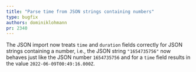 ```yaml
---
title: "Parse time from JSON strings containing numbers"
type: bugfix
authors: dominiklohmann
pr: 2340
---
```


The JSON import now treats `time` and `duration` fields correctly for JSON
strings containing a number, i.e., the JSON string `"1654735756"` now behaves
just like the JSON number `1654735756` and for a `time` field results in the
value `2022-06-09T00:49:16.000Z`.
